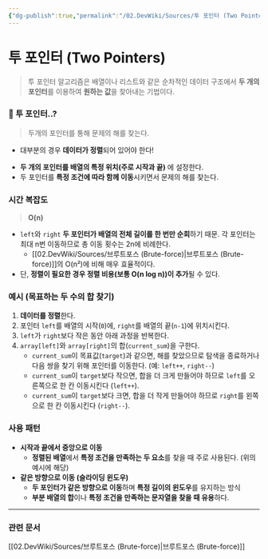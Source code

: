 ```yaml
---
{"dg-publish":true,"permalink":"/02.DevWiki/Sources/투 포인터 (Two Pointers)/","noteIcon":"","created":"2025-08-18T20:52:42.000+09:00","updated":"2025-08-20T22:38:05.000+09:00"}
---
```


# 투 포인터 (Two Pointers)

> 투 포인터 알고리즘은 배열이나 리스트와 같은 순차적인 데이터 구조에서 **두 개의 포인터**를 이용하여 **원하는 값**을 찾아내는 기법이다.
### 🤔 투 포인터..?

> 두개의 포인터를 통해 문제의 해를 찾는다.

* 대부분의 경우 **데이터가 정렬**되어 있어야 한다!
- **두 개의 포인터를 배열의 특정 위치(주로 시작과 끝)** 에 설정한다.
- 두 포인터를 **특정 조건에 따라 함께 이동**시키면서 문제의 해를 찾는다.

### 시간 복잡도

> **O(n)**

- `left`와 `right` **두 포인터가 배열의 전체 길이를 한 번만 순회**하기 때문. 각 포인터는 최대 n번 이동하므로 총 이동 횟수는 2n에 비례한다.
	* [[02.DevWiki/Sources/브루트포스 (Brute-force)\|브루트포스 (Brute-force)]]의 O(n²)에 비해 매우 효율적이다.
- 단, **정렬이 필요한 경우 정렬 비용(보통 O(n log n))이 추가**될 수 있다.

### 예시 (목표하는 두 수의 합 찾기)

1. **데이터를 정렬**한다.
2. 포인터 `left`를 배열의 시작(`0`)에, `right`를 배열의 끝(`n-1`)에 위치시킨다.
3. `left`가 `right`보다 작은 동안 아래 과정을 반복한다.
4. `array[left]`와 `array[right]`의 합(`current_sum`)을 구한다.
    - `current_sum`이 목표값(`target`)과 같으면, 해를 찾았으므로 탐색을 종료하거나 다음 쌍을 찾기 위해 포인터를 이동한다. (예: `left++`, `right--`)
    - `current_sum`이 `target`보다 작으면, 합을 더 크게 만들어야 하므로 `left`를 오른쪽으로 한 칸 이동시킨다 (`left++`).
    - `current_sum`이 `target`보다 크면, 합을 더 작게 만들어야 하므로 `right`를 왼쪽으로 한 칸 이동시킨다 (`right--`).

### 사용 패턴

* **시작과 끝에서 중앙으로 이동**
	* **정렬된 배열**에서 **특정 조건을 만족하는 두 요소**를 찾을 때 주로 사용된다. (위의 예시에 해당)
* **같은 방향으로 이동 (슬라이딩 윈도우)**
	* **두 포인터가 같은 방향으로 이동**하며 **특정 길이의 윈도우**를 유지하는 방식
	* **부분 배열의 합**이나 **특정 조건을 만족하는 문자열을 찾을 때 유용**하다.

---
### 관련 문서
[[02.DevWiki/Sources/브루트포스 (Brute-force)\|브루트포스 (Brute-force)]]